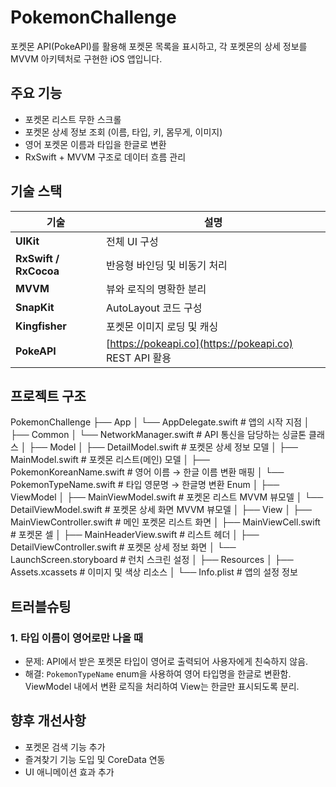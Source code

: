 # PokemonChallenge

포켓몬 API(PokeAPI)를 활용해 포켓몬 목록을 표시하고, 각 포켓몬의 상세 정보를 MVVM 아키텍처로 구현한 iOS 앱입니다.

## 주요 기능

- 포켓몬 리스트 무한 스크롤
- 포켓몬 상세 정보 조회 (이름, 타입, 키, 몸무게, 이미지)
- 영어 포켓몬 이름과 타입을 한글로 변환
- RxSwift + MVVM 구조로 데이터 흐름 관리

##  기술 스택

| 기술 | 설명 |
|------|------|
| **UIKit** | 전체 UI 구성 |
| **RxSwift / RxCocoa** | 반응형 바인딩 및 비동기 처리 |
| **MVVM** | 뷰와 로직의 명확한 분리 |
| **SnapKit** | AutoLayout 코드 구성 |
| **Kingfisher** | 포켓몬 이미지 로딩 및 캐싱 |
| **PokeAPI** | [https://pokeapi.co](https://pokeapi.co) REST API 활용 |

##  프로젝트 구조

PokemonChallenge
├── App
│   └── AppDelegate.swift              # 앱의 시작 지점
│
├── Common
│   └── NetworkManager.swift          # API 통신을 담당하는 싱글톤 클래스
│
├── Model
│   ├── DetailModel.swift             # 포켓몬 상세 정보 모델
│   ├── MainModel.swift               # 포켓몬 리스트(메인) 모델
│   ├── PokemonKoreanName.swift       # 영어 이름 → 한글 이름 변환 매핑
│   └── PokemonTypeName.swift         # 타입 영문명 → 한글명 변환 Enum
│
├── ViewModel
│   ├── MainViewModel.swift           # 포켓몬 리스트 MVVM 뷰모델
│   └── DetailViewModel.swift         # 포켓몬 상세 화면 MVVM 뷰모델
│
├── View
│   ├── MainViewController.swift      # 메인 포켓몬 리스트 화면
│   ├── MainViewCell.swift            # 포켓몬 셀
│   ├── MainHeaderView.swift          # 리스트 헤더
│   ├── DetailViewController.swift    # 포켓몬 상세 정보 화면
│   └── LaunchScreen.storyboard       # 런치 스크린 설정
│
├── Resources
│   ├── Assets.xcassets               # 이미지 및 색상 리소스
│   └── Info.plist                    # 앱의 설정 정보


## 트러블슈팅

### 1. 타입 이름이 영어로만 나올 때
- 문제: API에서 받은 포켓몬 타입이 영어로 출력되어 사용자에게 친숙하지 않음.
- 해결: `PokemonTypeName` enum을 사용하여 영어 타입명을 한글로 변환함. ViewModel 내에서 변환 로직을 처리하여 View는 한글만 표시되도록 분리.

## 향후 개선사항

- 포켓몬 검색 기능 추가
- 즐겨찾기 기능 도입 및 CoreData 연동
- UI 애니메이션 효과 추가
